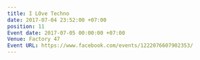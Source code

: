 ```yaml
---
title: I LOve Techno
date: 2017-07-04 23:52:00 +07:00
position: 11
Event date: 2017-07-05 00:00:00 +07:00
Venue: Factory 47
Event URL: https://www.facebook.com/events/1222076607902353/
---
```


